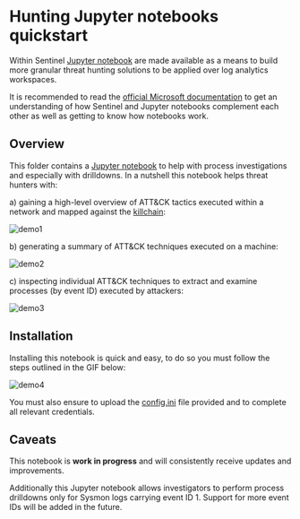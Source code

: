 Hunting Jupyter notebooks quickstart
====

Within Sentinel [Jupyter notebook](https://jupyter.org/) are made available as a means to build more granular threat hunting solutions to be applied over log analytics workspaces.

It is recommended to read the [official Microsoft documentation](https://docs.microsoft.com/en-us/azure/sentinel/notebooks) to get an understanding of how Sentinel and Jupyter notebooks complement each other as well as getting to know how notebooks work.


## Overview

This folder contains a [Jupyter notebook](https://jupyter.org/) to help with process investigations and especially with drilldowns. In a nutshell this notebook helps threat hunters with:

a) gaining a high-level overview of ATT&CK tactics executed within a network and mapped against the [killchain](https://www.lockheedmartin.com/en-us/capabilities/cyber/cyber-kill-chain.html):

![demo1](https://github.com/BlueTeamToolkit/sentinel-attack/blob/defcon/docs/killchain-overview.png)

b) generating a summary of ATT&CK techniques executed on a machine:

![demo2](https://github.com/BlueTeamToolkit/sentinel-attack/blob/defcon/docs/technique-overview.png)

c) inspecting individual ATT&CK techniques to extract and examine processes (by event ID) executed by attackers:

![demo3](https://github.com/BlueTeamToolkit/sentinel-attack/blob/defcon/docs/process-overview.png)

## Installation 

Installing this notebook is quick and easy, to do so you must follow the steps outlined in the GIF below:

![demo4](https://github.com/BlueTeamToolkit/sentinel-attack/blob/defcon/docs/upload-notebook.gif)

You must also ensure to upload the [config.ini](https://github.com/BlueTeamToolkit/sentinel-attack/blob/defcon/hunting/config.ini) file provided and to complete all relevant credentials.

## Caveats

This notebook is **work in progress** and will consistently receive updates and improvements.

Additionally this Jupyter notebook allows investigators to perform process drilldowns only for Sysmon logs carrying event ID 1. Support for more event IDs will be added in the future.